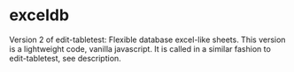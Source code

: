 # exceldb
Version 2 of edit-tabletest: Flexible database excel-like sheets.
This version is a lightweight code, vanilla javascript. It is called in a similar fashion to edit-tabletest, see description.




